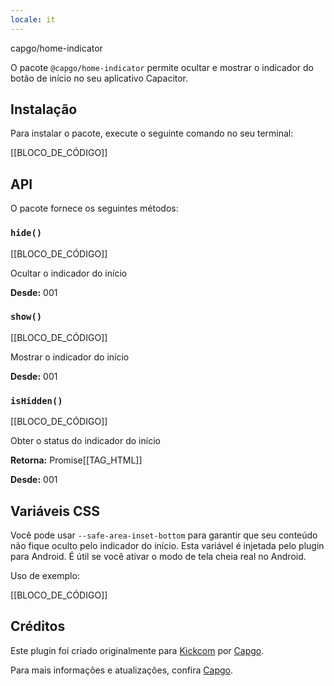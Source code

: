 ```yaml
---
locale: it
---
```


capgo/home-indicator

O pacote `@capgo/home-indicator` permite ocultar e mostrar o indicador do botão de início no seu aplicativo Capacitor.

## Instalação

Para instalar o pacote, execute o seguinte comando no seu terminal:

[[BLOCO_DE_CÓDIGO]]

## API

O pacote fornece os seguintes métodos:

### `hide()`

[[BLOCO_DE_CÓDIGO]]

Ocultar o indicador do início

**Desde:** 001

### `show()`

[[BLOCO_DE_CÓDIGO]]

Mostrar o indicador do início

**Desde:** 001

### `isHidden()`

[[BLOCO_DE_CÓDIGO]]

Obter o status do indicador do início

**Retorna:** Promise[[TAG_HTML]]

**Desde:** 001

## Variáveis CSS

Você pode usar `--safe-area-inset-bottom` para garantir que seu conteúdo não fique oculto pelo indicador do início. Esta variável é injetada pelo plugin para Android. É útil se você ativar o modo de tela cheia real no Android.

Uso de exemplo:

[[BLOCO_DE_CÓDIGO]]

## Créditos

Este plugin foi criado originalmente para [Kickcom](https://kickcom/) por [Capgo](https://capgoapp/).

Para mais informações e atualizações, confira [Capgo](https://capgoapp/).